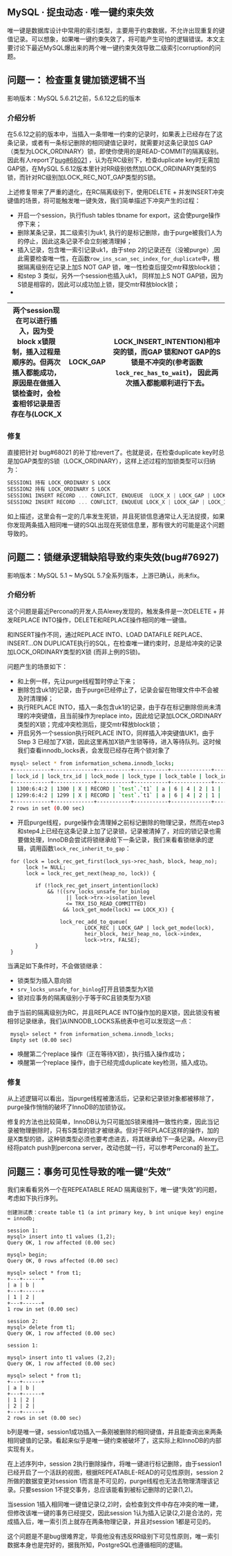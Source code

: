 ## MySQL · 捉虫动态 · 唯一键约束失效


唯一键是数据库设计中常用的索引类型，主要用于约束数据，不允许出现重复的键值记录。可以想象，如果唯一键约束失效了，将可能产生可怕的逻辑错误。本文主要讨论下最近MySQL爆出来的两个唯一键约束失效导致二级索引corruption的问题。  

## 问题一： 检查重复键加锁逻辑不当


影响版本：MySQL 5.6.21之前，5.6.12之后的版本  

### 介绍分析

在5.6.12之前的版本中，当插入一条带唯一约束的记录时，如果表上已经存在了这条记录，或者有一条标记删除的相同键值记录时，就需要对这条记录加S GAP （类型为LOCK_ORDINARY）锁，即使你使用的是READ-COMMIT的隔离级别。因此有人report了[bug#68021][0] ，认为在RC级别下，检查duplicate key时无需加GAP锁，在MySQL 5.6.12版本里针对RR级别依然加LOCK_ORDINARY类型的S锁，而针对RC级别加LOCK_REC_NOT_GAP类型的S锁。  


上述修复带来了严重的退化，在RC隔离级别下，使用DELETE + 并发INSERT冲突键值的场景，将可能触发唯一键失效，我们简单描述下冲突产生的过程：  


* 开启一个session，执行flush tables tbname for export，这会使purge操作停下来；
* 删除某条记录，其二级索引为uk1, 执行的是标记删除，由于purge被我们人为的停止，因此这条记录不会立刻被清理掉；
* 插入记录，包含唯一索引记录uk1，由于step 2的记录还在（没被purge）,因此需要检查唯一性，在函数`row_ins_scan_sec_index_for_duplicate`中，根据隔离级别在记录上加S NOT GAP 锁，唯一性检查后提交mtr释放block锁；
* 和step 3 类似，另外一个session也插入uk1， 同样加上S NOT GAP锁，因为S锁是相容的，因此可以成功加上锁，提交mtr释放block锁；
*
| 两个session现在可以进行插入，因为受block x锁限制，插入过程是顺序的。但两次插入都能成功，原因是在做插入锁检查时，会检查相邻记录是否存在与(LOCK_X | LOCK_GAP | LOCK_INSERT_INTENTION)相冲突的锁，而GAP 锁和NOT GAP的S锁是不冲突的(参考函数`lock_rec_has_to_wait`)， 因此两次插入都能顺利进行下去。 |
| - | - | - |
    


### 修复


直接把针对 bug#68021 的补丁给revert了。也就是说，在检查duplicate key时总是加GAP类型的S锁（LOCK_ORDINARY），这样上述过程的加锁类型可以归纳为：  

```cpp
SESSION1 持有 LOCK_ORDINARY S LOCK
SESSION2 持有 LOCK_ORDINARY S LOCK
SESSION1 INSERT RECORD ... CONFLICT, ENQUEUE （LOCK_X | LOCK_GAP | LOCK_INSERT_INTENTION) ——> WAIT
SESSION2 INSERT RECORD ... CONFLICT, ENQUEUE LOCK_X | LOCK_GAP | LOCK_INSERT_INTENTION ——> DEAD LOCK HAPPEN

```


如上描述，这里会有一定的几率发生死锁，并且死锁信息通常让人无法捉摸，如果你发现两条插入相同唯一键的SQL出现在死锁信息里，那有很大的可能是这个问题导致的。  

## 问题二：锁继承逻辑缺陷导致约束失效(bug#76927)


影响版本：MySQL 5.1 ~ MySQL 5.7全系列版本，上游已确认，尚未fix。  

### 介绍分析


这个问题是最近Percona的开发人员Alexey发现的，触发条件是一次DELETE + 并发REPLACE INTO操作，DELETE和REPLACE操作相同的唯一键值。  


和INSERT操作不同，通过REPLACE INTO、LOAD DATAFILE REPLACE、INSERT…ON DUPLICATE执行的SQL，在检查唯一建约束时，总是给冲突的记录加LOCK_ORDINARY类型的X锁 (而非上例的S锁)。  


问题产生的场景如下：  


* 和上例一样，先让purge线程暂时停止下来；
* 删除包含uk1的记录，由于purge已经停止了，记录会留在物理文件中不会被及时清理掉；
* 执行REPLACE INTO，插入一条包含uk1的记录，由于存在标记删除但尚未清理的冲突键值，且当前操作为replace into，因此给记录加LOCK_ORDINARY类型的X锁；完成冲突检测后，提交mtr释放block锁；
* 开启另外一个session执行REPLACE INTO，同样插入冲突键值UK1，由于Step 3 已经加了X锁，因此这里再加X锁产生锁等待，进入等待队列。这时候我们查看innodb_locks表，会发现已经存在两个锁对象了  

```bash
 mysql> select * from information_schema.innodb_locks;
 +------------+-------------+-----------+-----------+-------------+------------+------------+-----------+----------+-----------+
 | lock_id | lock_trx_id | lock_mode | lock_type | lock_table | lock_index | lock_space | lock_page | lock_rec | lock_data |
 +------------+-------------+-----------+-----------+-------------+------------+------------+-----------+----------+-----------+
 | 1300:6:4:2 | 1300 | X | RECORD | `test`.`t1` | a | 6 | 4 | 2 | 1 |
 | 1299:6:4:2 | 1299 | X | RECORD | `test`.`t1` | a | 6 | 4 | 2 | 1 |
 +------------+-------------+-----------+-----------+-------------+------------+------------+-----------+----------+-----------+
 2 rows in set (0.00 sec)

```

  
* 开启purge线程，purge操作会清理掉之前标记删除的物理记录，然而在step3 和step4上已经在这条记录上加了记录锁，记录被清掉了，对应的锁记录也需要做处理，InnoDB会尝试将锁继承给下一条记录，我们来看看锁继承的逻辑，调用函数`lock_rec_inherit_to_gap`：  

```LANG
 for (lock = lock_rec_get_first(lock_sys->rec_hash, block, heap_no);
      lock != NULL;
      lock = lock_rec_get_next(heap_no, lock)) {

         if (!lock_rec_get_insert_intention(lock)
             && !((srv_locks_unsafe_for_binlog
                   || lock->trx->isolation_level
                   <= TRX_ISO_READ_COMMITTED)
                  && lock_get_mode(lock) == LOCK_X)) {

                 lock_rec_add_to_queue(
                         LOCK_REC | LOCK_GAP | lock_get_mode(lock),
                         heir_block, heir_heap_no, lock->index,
                         lock->trx, FALSE);
         }
 }

```


当满足如下条件时，不会做锁继承：  


* 锁类型为插入意向锁
* `srv_locks_unsafe_for_binlog`打开且锁类型为X锁
* 锁对应事务的隔离级别小于等于RC且锁类型为X锁
    


由于当前的隔离级别为RC，并且REPLACE INTO操作加的是X锁，因此锁没有被相邻记录继承，我们从INNODB_LOCKS系统表中也可以发现这一点：  

```LANG
 mysql> select * from information_schema.innodb_locks;
 Empty set (0.00 sec)

```

  
* 唤醒第二个replace 操作（正在等待X锁），执行插入操作成功；
* 唤醒第一个replace 操作，由于已经完成duplicate key检测，插入成功。


### 修复


从上述逻辑可以看出，当purge线程被激活后，记录和记录锁对象都被移除了，purge操作悄悄的破坏了InnoDB的加锁协议。  


修复的方法也比较简单，InnoDB认为只可能加S锁来维持一致性约束，因此当记录被物理删除时，只有S类型的锁才被继承。但对于REPLACE这样的操作，加的是X类型的锁，这种锁类型必须也要考虑进去，将其继承给下一条记录。Alexey已经将patch push到percona server，改动也就一行，可以参考Percona的 [补丁][1]。  

## 问题三：事务可见性导致的唯一键“失效”


我们来看看另外一个在REPEATABLE READ 隔离级别下，唯一键“失效”的问题，考虑如下执行序列。  

```LANG
创建测试表：create table t1 (a int primary key, b int unique key) engine = innodb;

session 1:
mysql> insert into t1 values (1,2);
Query OK, 1 row affected (0.00 sec)

mysql> begin;
Query OK, 0 rows affected (0.00 sec)

mysql> select * from t1;
+---+------+
| a | b |
+---+------+
| 1 | 2 |
+---+------+
1 row in set (0.00 sec)

session 2:
mysql> delete from t1;
Query OK, 1 row affected (0.00 sec)

session 1:

mysql> insert into t1 values (2,2);
Query OK, 1 row affected (0.00 sec)

mysql> select * from t1;
+---+------+
| a | b |
+---+------+
| 1 | 2 |
| 2 | 2 |
+---+------+
2 rows in set (0.00 sec)

```


b列是唯一键，session1成功插入一条刚被删除的相同键值，并且能查询出来两条相同键值的记录。看起来似乎是唯一键约束被破坏了，这实际上和InnoDB的内部实现有关。  


在上述序列中，session 2执行删除操作，将唯一键进行标记删除，由于session1 已经开启了一个活跃的视图，根据REPEATABLE-READ的可见性原则，session 2所做的数据变更对session 1而言是不可见的，purge线程也无法去物理清理该记录。只要session 1不提交事务，总应该能看到被标记删除的记录(1,2)。  


当session 1插入相同唯一键值记录(2,2)时，会检查到文件中存在冲突的唯一建，但修改该唯一键的事务已经提交，因此session 1认为插入记录(2,2)是合法的，完成插入后，唯一索引页上就存在两条物理记录，并且对session 1都是可见的。  


这个问题是不是bug很难界定，毕竟他没有违反RR级别下可见性原则，唯一索引数据本身也是完好的，据我所知，PostgreSQL也遵循相同的逻辑。  


[0]: http://bugs.mysql.com/bug.php?id=68021
[1]: https://github.com/percona/percona-server/pull/83